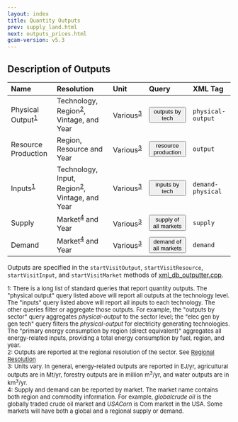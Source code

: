 ```yaml
---
layout: index
title: Quantity Outputs
prev: supply_land.html
next: outputs_prices.html
gcam-version: v5.3 
---
```


## Description of Outputs

| Name | Resolution | Unit | Query | XML Tag |
| :--- | :--- | :--- | :--- | :--- |
| Physical Output<sup>[1](#table_footnote)</sup> | Technology, Region<sup>[2](#table_footnote)</sup>, Vintage, and Year  | Various<sup>[3](#table_footnote)</sup> | <span id="outputs by tech"><button onclick='getQuery("outputs by tech", "outputs by tech")'>outputs by tech</button></span> | `physical-output` |
| Resource Production | Region, Resource and Year   | Various<sup>[3](#table_footnote)</sup> | <span id="resource production"><button onclick='getQuery("resource production", "resource production")'>resource production</button></span> | `output` |
| Inputs<sup>[1](#table_footnote)</sup> | Technology, Input, Region<sup>[2](#table_footnote)</sup>, Vintage, and Year    | Various<sup>[3](#table_footnote)</sup> | <span id="inputs by tech"><button onclick='getQuery("inputs by tech", "inputs by tech")'>inputs by tech</button></span> | `demand-physical` |
| Supply | Market<sup>[4](#table_footnote)</sup> and Year   | Various<sup>[3](#table_footnote)</sup> | <span id="supply of all markets"><button onclick='getQuery("supply of all markets", "supply of all markets")'>supply of all markets</button></span> | `supply` |
| Demand | Market<sup>[4](#table_footnote)</sup> and Year   | Various<sup>[3](#table_footnote)</sup> | <span id="demand of all markets"><button onclick='getQuery("demand of all markets", "demand of all markets")'>demand of all markets</button></span> | `demand` |

Outputs are specified in the `startVisitOutput`, `startVisitResource`, `startVisitInput`, and `startVisitMarket` methods of [xml_db_outputter.cpp](https://github.com/JGCRI/gcam-core/blob/master/cvs/objects/reporting/source/xml_db_outputter.cpp).

<font size="-1">
<a name="table_footnote">1</a>: There is a long list of standard queries that report quantity outputs. The "physical output" query listed above will report all outputs at the technology level. The "inputs" query listed above will report all inputs to each technology. The other queries filter or aggregate those outputs. For example, the "outputs by sector" query aggregates <i>physical-output</i> to the sector level; the "elec gen by gen tech" query filters the <i>physical-output</i> for electricity generating technologies. The "primary energy consumption by region (direct equivalent)" aggregates all energy-related inputs, providing a total energy consumption by fuel, region, and year. <br/>
<a name="table_footnote">2</a>: Outputs are reported at the regional resolution of the sector. See <a href="common_assumptions.html#regionalresolution">Regional Resolution</a>  <br/>
<a name="table_footnote">3</a>: Units vary. In general, energy-related outputs are reported in EJ/yr, agricultural outputs are in Mt/yr, forestry outputs are in million m<sup>3</sup>/yr, and water outputs are in km<sup>3</sup>/yr.  <br/>
<a name="table_footnote">4</a>: Supply and demand can be reported by market. The market name contains both region and commodity information. For example, <i>globalcrude oil</i> is the globally traded crude oil market and <i>USACorn</i> is Corn market in the USA. Some markets will have both a global and a regional supply or demand.
</font>